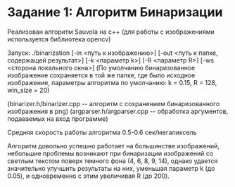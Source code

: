 # Задание 1: Алгоритм Бинаризации

Реализован алгоритм Sauvola на с++ (для работы с изображениями используется библиотека opencv)

Запуск: ./binarization [-in <путь к изображению>] [-out <путь к папке, содержащей результат>]
[-k <параметр k>] [-R <параметр R>] [-ws <сторона локального окна>]
(По умолчанию бинаризованное изображение сохраняется в той же папке, где было исходное изображение,
 параметры алгоритма по умолчанию: k = 0.15, R = 128, win_size = 20)


(binarizer.h/binarizer.cpp -- алгоритм с сохранением бинаризованного изображения в png)
(argparser.h/argparser.cpp -- обработка аргументов, подаваемых на вход программе)


Средняя скорость работы алгоритма 0.5-0.6 сек/мегапиксель

Алгоритм довольно успешно работает на большинстве изображений, небольшие проблемы возникают при бинаризации  изображений со светлым текстом поверх темного фона (4, 6, 8, 9, 14), однако удается значительно улучшить результаты на них, уменьшая параметр k (до 0.05), и одновременно с этим увеличивая R (до 200).
